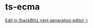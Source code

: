 # ts-ecma

[Edit in StackBlitz next generation editor ⚡️](https://stackblitz.com/~/github.com/lavond/ts-ecma)